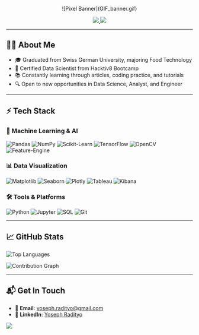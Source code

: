 
<p align="center">
  ![Pixel Banner](GIF_banner.gif)
</p>


<p align="center">
  <a href="https://www.linkedin.com/in/yoseph-radityo-666a41151/">
    <img src="https://img.shields.io/badge/LinkedIn-0A66C2?style=for-the-badge&logo=linkedin&logoColor=white">
  </a>
  <a href="mailto:yoseph.radityo@gmail.com">
    <img src="https://img.shields.io/badge/Gmail-EA4335?style=for-the-badge&logo=gmail&logoColor=white">
  </a>
</p>

---

## 🧑‍🎓 About Me

- 🎓 Graduated from Swiss German University, majoring Food Technology
- 📜 Certified Data Scientist from Hacktiv8 Bootcamp
- 📚 Constantly learning through articles, coding practice, and tutorials
- 🔍 Open to new opportunities in Data Science, Analyst, and Engineer

---

## ⚡ Tech Stack

### 🤖 Machine Learning & AI

![Pandas](https://img.shields.io/badge/Pandas-150458?style=flat-square&logo=pandas&logoColor=white)
![NumPy](https://img.shields.io/badge/NumPy-013243?style=flat-square&logo=numpy&logoColor=white)
![Scikit-Learn](https://img.shields.io/badge/Scikit_Learn-F7931E?style=flat-square&logo=scikit-learn&logoColor=white)
![TensorFlow](https://img.shields.io/badge/TensorFlow-FF6F00?style=flat-square&logo=tensorflow&logoColor=white)
![OpenCV](https://img.shields.io/badge/OpenCV-5C3EE8?style=flat-square&logo=opencv&logoColor=white)
![Feature-Engine](https://img.shields.io/badge/Feature_Engine-8A4182?style=flat-square)

### 📊 Data Visualization

![Matplotlib](https://img.shields.io/badge/Matplotlib-11557C?style=flat-square&logo=matplotlib&logoColor=white)
![Seaborn](https://img.shields.io/badge/Seaborn-2596BE?style=flat-square)
![Plotly](https://img.shields.io/badge/Plotly-3F4F75?style=flat-square&logo=plotly&logoColor=white)
![Tableau](https://img.shields.io/badge/Tableau-E97627?style=flat-square&logo=tableau&logoColor=white)
![Kibana](https://img.shields.io/badge/Kibana-005571?style=flat-square&logo=kibana&logoColor=white)

### 🛠️ Tools & Platforms

![Python](https://img.shields.io/badge/Python-3776AB?style=flat-square&logo=python&logoColor=white)
![Jupyter](https://img.shields.io/badge/Jupyter-F37626?style=flat-square&logo=jupyter&logoColor=white)
![SQL](https://img.shields.io/badge/SQL-4479A1?style=flat-square&logo=postgresql&logoColor=white)
![Git](https://img.shields.io/badge/Git-F05032?style=flat-square&logo=git&logoColor=white)

---

## 📈 GitHub Stats

<!-- GitHub Stats Cards -->

<p align="left">
  <img src="https://github-readme-stats.vercel.app/api/top-langs/?username=Pesoyyy&layout=compact&theme=radical&hide_border=true" alt="Top Languages">
</p>

<!-- Contribution Graph -->

<p align="left">
  <img src="https://github-readme-activity-graph.vercel.app/graph?username=Pesoyyy&theme=react-dark&hide_border=true" alt="Contribution Graph">
</p>

---

## 📬 Get In Touch

- 💌 **Email**: [yoseph.radityo@gmail.com](mailto:yoseph.radityo@gmail.com)
- 💼 **LinkedIn**: [Yoseph Radityo](https://www.linkedin.com/in/yoseph-radityo-666a41151/)

<p align="left"> <img src="https://komarev.com/ghpvc/?username=Pesoyyy&label=Profile Visitor" /> </p>

<link href="https://fonts.googleapis.com/css2?family=Press+Start+2P&display=swap" rel="stylesheet"/>
